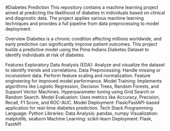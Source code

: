 #Diabetes Prediction
This repository contains a machine learning project aimed at predicting the likelihood of diabetes in individuals based on clinical and diagnostic data. The project applies various machine learning techniques and provides a full pipeline from data preprocessing to model deployment.

Overview
Diabetes is a chronic condition affecting millions worldwide, and early prediction can significantly improve patient outcomes. This project builds a predictive model using the Pima Indians Diabetes Dataset to identify individuals at risk of diabetes.

Features
Exploratory Data Analysis (EDA): Analyze and visualize the dataset to identify trends and correlations.
Data Preprocessing:
Handle missing or inconsistent data.
Perform feature scaling and normalization.
Feature engineering for improved model performance.
Model Training:
Implements algorithms like Logistic Regression, Decision Trees, Random Forests, and Support Vector Machines.
Hyperparameter tuning using Grid Search or Random Search.
Model Evaluation:
Uses metrics like Accuracy, Precision, Recall, F1 Score, and ROC-AUC.
Model Deployment:
Flask/FastAPI-based application for real-time diabetes prediction.
Tech Stack
Programming Language: Python
Libraries:
Data Analysis: pandas, numpy
Visualization: matplotlib, seaborn
Machine Learning: scikit-learn
Deployment: Flask, FastAPI
